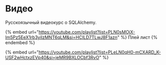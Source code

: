 # Видео

Русскоязычный видеокурс о SQLAlchemy.

{% embed url="https://youtube.com/playlist?list=PLN0sMOjX-lm5Pz5EeX1rb3yilzMNT6qLM&si=HCILD7TLwJ8F1azn" %}
Плей лист
{% endembed %}

{% embed url="https://youtube.com/playlist?list=PLeLN0qH0-mCXARD_K-USF2wHctxzEVp40&si=jeMR9BXLOCbf3RvO" %}
